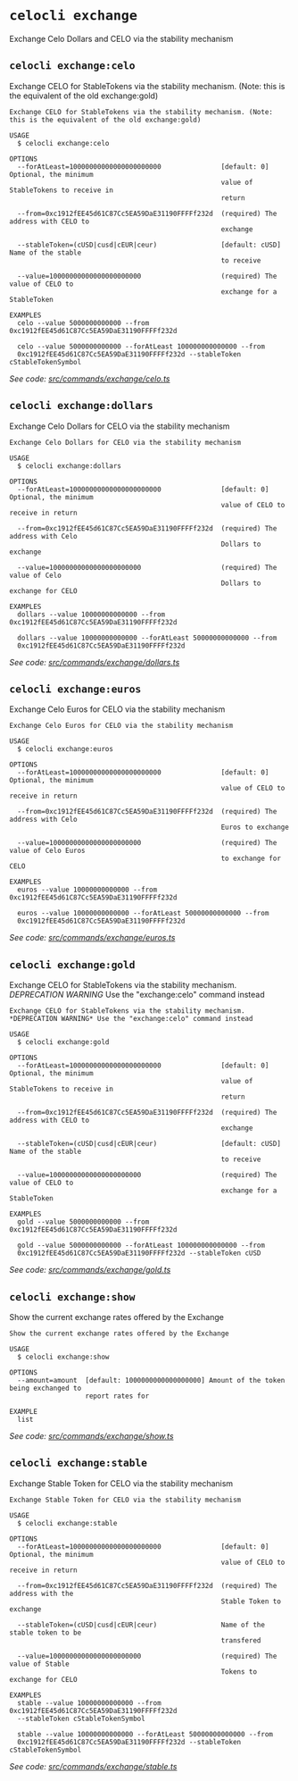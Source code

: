 # `celocli exchange`

Exchange Celo Dollars and CELO via the stability mechanism


## `celocli exchange:celo`

Exchange CELO for StableTokens via the stability mechanism. (Note: this is the equivalent of the old exchange:gold)

```
Exchange CELO for StableTokens via the stability mechanism. (Note: this is the equivalent of the old exchange:gold)

USAGE
  $ celocli exchange:celo

OPTIONS
  --forAtLeast=10000000000000000000000               [default: 0] Optional, the minimum
                                                     value of StableTokens to receive in
                                                     return

  --from=0xc1912fEE45d61C87Cc5EA59DaE31190FFFFf232d  (required) The address with CELO to
                                                     exchange

  --stableToken=(cUSD|cusd|cEUR|ceur)                [default: cUSD] Name of the stable
                                                     to receive

  --value=10000000000000000000000                    (required) The value of CELO to
                                                     exchange for a StableToken

EXAMPLES
  celo --value 5000000000000 --from 0xc1912fEE45d61C87Cc5EA59DaE31190FFFFf232d

  celo --value 5000000000000 --forAtLeast 100000000000000 --from
  0xc1912fEE45d61C87Cc5EA59DaE31190FFFFf232d --stableToken cStableTokenSymbol
```

_See code: [src/commands/exchange/celo.ts](https://github.com/celo-org/celo-monorepo/tree/master/packages/cli/src/commands/exchange/celo.ts)_

## `celocli exchange:dollars`

Exchange Celo Dollars for CELO via the stability mechanism

```
Exchange Celo Dollars for CELO via the stability mechanism

USAGE
  $ celocli exchange:dollars

OPTIONS
  --forAtLeast=10000000000000000000000               [default: 0] Optional, the minimum
                                                     value of CELO to receive in return

  --from=0xc1912fEE45d61C87Cc5EA59DaE31190FFFFf232d  (required) The address with Celo
                                                     Dollars to exchange

  --value=10000000000000000000000                    (required) The value of Celo
                                                     Dollars to exchange for CELO

EXAMPLES
  dollars --value 10000000000000 --from 0xc1912fEE45d61C87Cc5EA59DaE31190FFFFf232d

  dollars --value 10000000000000 --forAtLeast 50000000000000 --from
  0xc1912fEE45d61C87Cc5EA59DaE31190FFFFf232d
```

_See code: [src/commands/exchange/dollars.ts](https://github.com/celo-org/celo-monorepo/tree/master/packages/cli/src/commands/exchange/dollars.ts)_

## `celocli exchange:euros`

Exchange Celo Euros for CELO via the stability mechanism

```
Exchange Celo Euros for CELO via the stability mechanism

USAGE
  $ celocli exchange:euros

OPTIONS
  --forAtLeast=10000000000000000000000               [default: 0] Optional, the minimum
                                                     value of CELO to receive in return

  --from=0xc1912fEE45d61C87Cc5EA59DaE31190FFFFf232d  (required) The address with Celo
                                                     Euros to exchange

  --value=10000000000000000000000                    (required) The value of Celo Euros
                                                     to exchange for CELO

EXAMPLES
  euros --value 10000000000000 --from 0xc1912fEE45d61C87Cc5EA59DaE31190FFFFf232d

  euros --value 10000000000000 --forAtLeast 50000000000000 --from
  0xc1912fEE45d61C87Cc5EA59DaE31190FFFFf232d
```

_See code: [src/commands/exchange/euros.ts](https://github.com/celo-org/celo-monorepo/tree/master/packages/cli/src/commands/exchange/euros.ts)_

## `celocli exchange:gold`

Exchange CELO for StableTokens via the stability mechanism. _DEPRECATION WARNING_ Use the "exchange:celo" command instead

```
Exchange CELO for StableTokens via the stability mechanism. *DEPRECATION WARNING* Use the "exchange:celo" command instead

USAGE
  $ celocli exchange:gold

OPTIONS
  --forAtLeast=10000000000000000000000               [default: 0] Optional, the minimum
                                                     value of StableTokens to receive in
                                                     return

  --from=0xc1912fEE45d61C87Cc5EA59DaE31190FFFFf232d  (required) The address with CELO to
                                                     exchange

  --stableToken=(cUSD|cusd|cEUR|ceur)                [default: cUSD] Name of the stable
                                                     to receive

  --value=10000000000000000000000                    (required) The value of CELO to
                                                     exchange for a StableToken

EXAMPLES
  gold --value 5000000000000 --from 0xc1912fEE45d61C87Cc5EA59DaE31190FFFFf232d

  gold --value 5000000000000 --forAtLeast 100000000000000 --from
  0xc1912fEE45d61C87Cc5EA59DaE31190FFFFf232d --stableToken cUSD
```

_See code: [src/commands/exchange/gold.ts](https://github.com/celo-org/celo-monorepo/tree/master/packages/cli/src/commands/exchange/gold.ts)_

## `celocli exchange:show`

Show the current exchange rates offered by the Exchange

```
Show the current exchange rates offered by the Exchange

USAGE
  $ celocli exchange:show

OPTIONS
  --amount=amount  [default: 1000000000000000000] Amount of the token being exchanged to
                   report rates for

EXAMPLE
  list
```

_See code: [src/commands/exchange/show.ts](https://github.com/celo-org/celo-monorepo/tree/master/packages/cli/src/commands/exchange/show.ts)_

## `celocli exchange:stable`

Exchange Stable Token for CELO via the stability mechanism

```
Exchange Stable Token for CELO via the stability mechanism

USAGE
  $ celocli exchange:stable

OPTIONS
  --forAtLeast=10000000000000000000000               [default: 0] Optional, the minimum
                                                     value of CELO to receive in return

  --from=0xc1912fEE45d61C87Cc5EA59DaE31190FFFFf232d  (required) The address with the
                                                     Stable Token to exchange

  --stableToken=(cUSD|cusd|cEUR|ceur)                Name of the stable token to be
                                                     transfered

  --value=10000000000000000000000                    (required) The value of Stable
                                                     Tokens to exchange for CELO

EXAMPLES
  stable --value 10000000000000 --from 0xc1912fEE45d61C87Cc5EA59DaE31190FFFFf232d
  --stableToken cStableTokenSymbol

  stable --value 10000000000000 --forAtLeast 50000000000000 --from
  0xc1912fEE45d61C87Cc5EA59DaE31190FFFFf232d --stableToken cStableTokenSymbol
```

_See code: [src/commands/exchange/stable.ts](https://github.com/celo-org/celo-monorepo/tree/master/packages/cli/src/commands/exchange/stable.ts)_
